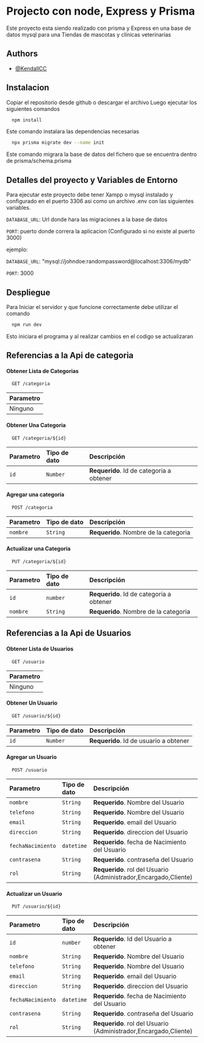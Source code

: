 
# Projecto con node, Express y Prisma

Este proyecto esta siendo realizado con prisma y Express en una base de datos mysql para una Tiendas de mascotas y clínicas veterinarias

## Authors

- [@KendallCC](https://github.com/KendallCC)


## Instalacion
Copiar el repositorio desde github o descargar el archivo
Luego ejecutar los siguientes comandos

```bash
  npm install 
```
Este comando instalara las dependencias necesarias
```bash
  npx prisma migrate dev --name init
```
Este comando migrara la base de datos del fichero que se encuentra dentro de prisma/schema.prisma
## Detalles del proyecto y Variables de Entorno

Para ejecutar este proyecto debe tener Xampp o mysql instalado y configurado en el puerto 3306 asi como un archivo .env con las siguientes variables.

`DATABASE_URL`: Url donde hara las migraciones a la base de datos

`PORT`: puerto donde correra la aplicacion (Configurado si no existe al puerto 3000)

ejemplo: 

`DATABASE_URL`: "mysql://johndoe:randompassword@localhost:3306/mydb"

`PORT`: 3000

## Despliegue
Para Iniciar el servidor y que funcione correctamente debe utilizar el comando

```bash
  npm run dev
```
Esto iniciara el programa y al realizar cambios en el codigo se actualizaran

## Referencias a la Api de categoria


#### Obtener Lista de Categorias

```http
  GET /categoria
```

| Parametro 
| :-------- 
| Ninguno 

#### Obtener Una Categoria

```http
  GET /categoria/${id}
```

| Parametro | Tipo de dato     | Descripción                       |
| :-------- | :------- | :-------------------------------- |
| `id`      | `Number` | **Requerido**. Id de categoria a obtener|

#### Agregar una categoria

```http
  POST /categoria
```

| Parametro | Tipo de dato     | Descripción                       |
| :-------- | :------- | :-------------------------------- |
| `nombre`      | `String` | **Requerido**. Nombre de la categoria|

#### Actualizar una Categoria

```http
  PUT /categoria/${id}
```

| Parametro | Tipo de dato     | Descripción                       |
| :-------- | :------- | :-------------------------------- |
| `id`      | `number` | **Requerido**. Id de categoria a obtener|
| `nombre`      | `String` | **Requerido**. Nombre de la categoria|


## Referencias a la Api de Usuarios

#### Obtener Lista de Usuarios

```http
  GET /usuario
```

| Parametro 
| :-------- 
| Ninguno 

#### Obtener Un Usuario

```http
  GET /usuario/${id}
```

| Parametro | Tipo de dato     | Descripción                       |
| :-------- | :------- | :-------------------------------- |
| `id`      | `Number` | **Requerido**. Id de usuario a obtener|

#### Agregar un Usuario

```http
  POST /usuario
```

| Parametro | Tipo de dato     | Descripción                       |
| :-------- | :------- | :-------------------------------- |
| `nombre`      | `String` | **Requerido**. Nombre del Usuario|
| `telefono`      | `String` | **Requerido**. Nombre del Usuario|
| `email`      | `String` | **Requerido**. email del Usuario|
| `direccion`      | `String` | **Requerido**. direccion del Usuario|
| `fechaNacimiento`      | `datetime` | **Requerido**. fecha de Nacimiento del Usuario|
| `contrasena`      | `String` | **Requerido**. contraseña del Usuario|
| `rol`      | `String` | **Requerido**. rol del Usuario (Administrador,Encargado,Cliente)|

#### Actualizar un Usuario

```http
  PUT /usuario/${id}
```

| Parametro | Tipo de dato     | Descripción                       |
| :-------- | :------- | :-------------------------------- |
| `id`      | `number` | **Requerido**. Id del Usuario a obtener|
| `nombre`      | `String` | **Requerido**. Nombre del Usuario|
| `telefono`      | `String` | **Requerido**. Nombre del Usuario|
| `email`      | `String` | **Requerido**. email del Usuario|
| `direccion`      | `String` | **Requerido**. direccion del Usuario|
| `fechaNacimiento`      | `datetime` | **Requerido**. fecha de Nacimiento del Usuario|
| `contrasena`      | `String` | **Requerido**. contraseña del Usuario|
| `rol`      | `String` | **Requerido**. rol del Usuario (Administrador,Encargado,Cliente)|

